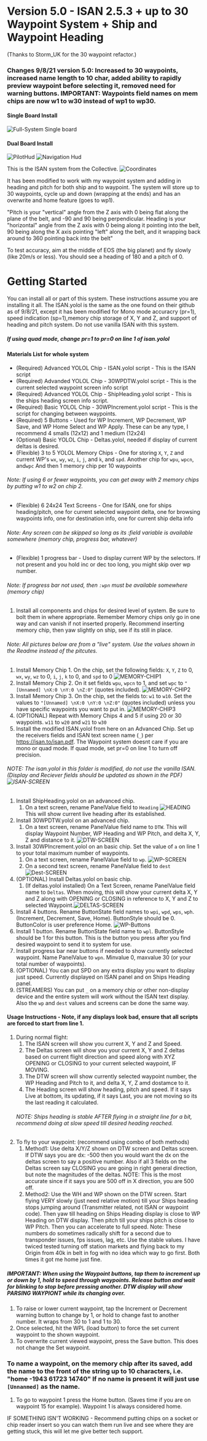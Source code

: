 # Version 5.0 - ISAN 2.5.3 + up to 30 Waypoint System + Ship and Waypoint Heading
(Thanks to Storm_UK for the 30 waypoint refactor.)
### Changes 9/8/21 version 5.0: Increased to 30 waypoints, increased name length to 10 char, added ability to rapidly preview waypoint before selecting it, removed need for warning buttons.  IMPORTANT: Waypoints field names on mem chips are now w1 to w30 instead of wp1 to wp30.

#### Single Board Install
![Full-System Single board](images/FullSystem.jpg)
 
#### Dual Board Install
![PilotHud](images/PilotHud.jpg)
![Navigation Hud](images/NavHud.jpg)


This is the ISAN system from the Collective. 
![Coordinates](images/Coordinates.jpg)

It has been modified to work with my waypoint system and adding in heading and pitch for both ship and to waypoint.  The system will store up to 30 waypoints, cycle up and down (wrapping at the ends) and has an overwrite and home feature (goes to wp1).

"Pitch is your "vertical" angle from the Z axis with 0 being flat along the plane of the belt, and -90 and 90 being perpendicular.
Heading is your "horizontal" angle from the Z axis with 0 being along it pointing into the belt, 90 being along the X axis pointing "left" along the belt, and it wrapping back around to 360 pointing back into the belt"

To test accuracy, aim at the middle of EOS (the big planet) and fly slowly (like 20m/s or less).  You should see a heading of 180 and a pitch of 0.

# Getting Started
You can install all or part of this system. These instructions assume you are installing it all. The ISAN.yolol is the same as the one found on their github as of 9/8/21, except it has been modified for Mono mode accuracry (pr=1), speed indication (sp=1),memory chip storage of X, Y and Z, and support of heading and pitch system.  Do not use vanilla ISAN with this system.   
##### If using quad mode, change pr=1 to pr=0 on line 1 of isan.yolol

#### Materials List for whole system
* (Required) Advanced YOLOL Chip - ISAN.yolol script - This is the ISAN script
* (Required) Advanded YOLOL Chip - 30WPDTW.yolol script - This is the current selected waypoint screen info script
* (Required) Advanced YOLOL Chip - ShipHeading.yolol script - This is the ships heading screen info script.
* (Required) Basic YOLOL Chip - 30WPIncrement.yolol script - This is the script for changing between waypoints.
* (Required) 5 Buttons - Used for WP Increment, WP Decrement, WP Save, and WP Home Select and WP Apply. These can be any type, I recommend 4 smalls (12x12) and 1 medium (12x24)
* (Optional) Basic YOLOL Chip - Deltas.yolol, needed if display of current deltas is desired.
* (Flexible) 3 to 5 YOLOL Memory Chips - One for storing `X`, `Y`, `Z` and current WP's `wx`, `wy`, `wz`, `i`, `j`, and `k`, and `spd`. Another chip for `wpu`, `wpcn`, and`wpc` And then 1 memory chip per 10 waypoints
###### Note: If using 6 or fewer waypoints, you can get away with 2 memory chips by putting w1 to w2 on chip 2.
* (Flexible) 6 24x24 Text Screens - One for ISAN, one for ships heading/pitch, one for current selected waypoint delta, one for browsing waypoints info, one for destination info, one for current ship delta info
###### Note: Any screen can be skipped so long as its :field variable is available somewhere (memory chip, progress bar, whatever)
* (Flexible) 1 progress bar - Used to display current WP by the selectors. If not present and you hold inc or dec too long, you might skip over wp number.
###### Note:  If progress bar not used, then `:wpn` must be available somewhere (memory chip)

1. Install all components and chips for desired level of system.  Be sure to bolt them in where appropriate.  Remember Memory chips only go in one way and can vanish if not inserted properly.  Recommend inserting memory chip, then yaw slightly on ship, see if its still in place.
###### Note: All pictures below are from a "live" system.  Use the values shown in the Readme instead of the pitcutes.
1. Install Memory Chip 1.  On the chip, set the following fields: `X`, `Y`, `Z` to 0, `wx`, `wy`, `wz` to 0, `i`, `j`, `k` to 0, and `spd` to 0 ![MEMORY-CHIP1](images/MemChip1.jpg)
1. Install Memory Chip 2.  On it set fields `wpu`, `wpcn` to 1, and set `wpc` to `"[Unnamed] \nX:0 \nY:0 \nZ:0"` (quotes included). ![MEMORY-CHIP2](images/MemChip2.jpg)
1. Install Memory Chip 3.  On the chip, set the fields to: `w1` to `w10`.  Set the values to `"[Unnamed] \nX:0 \nY:0 \nZ:0"` (quotes included) unless you have specific waypoints you want to put in. ![MEMORY-CHIP3](images/MemChip3.jpg)
1. (OPTIONAL) Repeat with Memory Chips 4 and 5 if using 20 or 30 waypoints. `w11` to `w20` and `w21` to `w30`
1. Install the modified ISAN.yolol from here on an Advanced Chip.  Set up the receivers fields and ISAN text screen name (`_`) per https://isan.to/isan.pdf. The Waypoint system doesnt care if you are mono or quad mode.  If quad mode, set pr=0 on line 1 to turn off precision.  
###### NOTE: The isan.yolol in this folder is modified, do not use the vanilla ISAN. (Display and Reciever fields should be updated as shown in the PDF) ![ISAN-SCREEN](images/ISANScreen.jpg)
1. Install ShipHeading.yolol on an advanced chip.  
    1. On a text screen, rename PanelValue field to `Heading`  ![HEADING](images/Heading.jpg)  This will show current live heading after its established.
1. Install 30WPDTW.yolol on an advanced chip.  
    1. On a text screen, rename PanelValue field name to `DTW`.  This will display Waypoint Number, WP Heading and WP Pitch, and delta X, Y, Z and distance to it. ![DTW-SCREEN](images/DTWScreen.jpg)  
1. Install 30WPIncrement.yolol on an basic chip. Set the value of `a` on line 1 to your total maximum number of waypoints.
    1. On a text screen, rename PanelValue field to `wp`.  ![WP-SCREEN](images/WPScreen.jpg)  
    1. On a second text screen, rename PanelValue field to `dest` ![Dest-SCREEN](images/DestScreen.jpg)  
1. (OPTIONAL) Install Deltas.yolol on basic chip.  
    1. (If deltas.yolol installed) On a Text Screen, rename PanelValue field name to `Deltas`.  When moving, this will show your current delta X, Y and Z along with OPENING or CLOSING in reference to X, Y and Z to selected Waypoint.![DELTAS-SCREEN](images/DeltasScreen.jpg)
1. Install 4 buttons. Rename ButtonState field names to `wpi`, `wpd`, `wps`, `wph`.  (Increment, Decrement, Save, Home). ButtonStyle should be 0.  ButtonColor is user preference Home. ![WP-Buttons](images/WPInc-DecButtons.jpg)  
1. Install 1 button.  Rename ButtonState field name to `wpl`.  ButtonStyle should be 1 for this button.   This is the button you press after you find desired waypoint to send it to system for use.
1. Install progress bar near buttons if needed to show currently selected waypoint. Name PanelValue to `wpn`.  Minvalue 0, maxvalue 30 (or your total number of waypoints).
1. (OPTIONAL) You can put SPD on any extra display you want to display just speed.  Currently displayed on ISAN panel and on Ships Heading panel.
1. (STREAMERS) You can put `_` on a memory chip or other non-display device and the entire system will work without the ISAN text display.  Also the `wp` and `dest` values and screens can be done the same way.

#### Usage Instructions - Note, if any displays look bad, ensure that all scripts are forced to start from line 1.
1. During normal flight: 
    1. The ISAN screen will show you current X, Y and Z and Speed.  
    1. The Deltas screen will show you your current X, Y and Z deltas based on current flight direction and speed along with XYZ OPENING or CLOSING to your current selected waypoint, IF MOVING.
    1. The DTW screen will show currently selected waypoint number, the WP Heading and Pitch to it, and delta X, Y, Z amd dostamce to it.  
    1. The Heading screen will show heading, pitch and speed.  If it says Live at bottom, its updating, if it says Last, you are not moving so its the last reading it calculated.  
    ###### NOTE: Ships heading is stable AFTER flying in a straight line for a bit, recommend doing at slow speed till desired heading reached.
1. To fly to your waypoint: (recommend using combo of both methods)
    1. Method1: Use delta X/Y/Z shown on DTW screen and Deltas screen.  If DTW says you are dx: -500 then you would want the dx on the deltas screen to say a positive number.  Also if all 3 fields on the Deltas screen say CLOSING you are going in right general direction, but note the magnitudes of the deltas.  NOTE: This is the most accurate since if it says you are 500 off in X direction, you are 500 off. 
    1. Method2: Use the WH and WP shown on the DTW screen.  Start flying VERY slowly (just need relative motion) till your Ships heading stops jumping around (Transmitter related, not ISAN or waypoint code).  Then yaw till heading on Ships Heading display is close to WP Heading on DTW display. Then pitch till your ships pitch is close to WP Pitch.  Then you can accelerate to full speed.  Note:  These numbers do sometimes radically shift for a second due to transponder issues, fps issues, lag, etc.  Use the stable values.  I have twiced tested turning off station markets and flying back to my Origin from 40k in belt in fog with no idea which way to go first. Both times it got me home just fine.
##### IMPORTANT: When using the Waypoint buttons, tap them to increment up or down by 1, hold to speed through waypoints. Release button and wait for blinking to stop before pressing another.  DTW display will show PARSING WAYPIONT while its changing over.
1. To raise or lower current waypoint, tap the Increment or Decrement warning button to change by 1, or hold to change fast to another number.  It wraps from 30 to 1 and 1 to 30. 
1. Once selected, hit the WPL (load button) to force the set current waypoint to the shown waypoint.
1. To overwrite current viewed waypoint, press the Save button.  This does not change the Set waypoint. 
### To name a waypoint, on the memory chip after its saved, add the name to the front of the string up to 10 characters, i.e. "home -1943 61723 14740"  If no name is present it will just use `[Unnanmed]` as the name.
1. To go to waypoint 1 press the Home  button. (Saves time if you are on waypoint 15 for example).  Waypoint 1 is always considered home.

IF SOMETHING ISN'T WORKING - Recommend putting chips on a socket or chip reader insert so you can watch them run live and see where they are getting stuck, this will let me give better tech support.